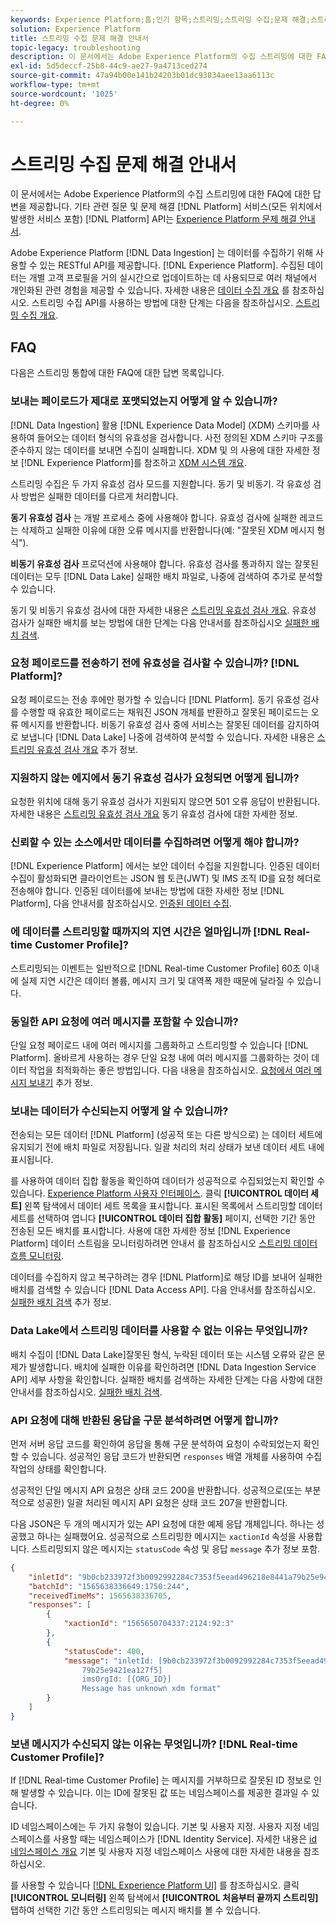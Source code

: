 ```yaml
---
keywords: Experience Platform;홈;인기 항목;스트리밍;스트리밍 수집;문제 해결;스트리밍 수집 문제 해결;스트리밍 수집 faq;faq;
solution: Experience Platform
title: 스트리밍 수집 문제 해결 안내서
topic-legacy: troubleshooting
description: 이 문서에서는 Adobe Experience Platform의 수집 스트리밍에 대한 FAQ에 대한 답변을 제공합니다.
exl-id: 5d5deccf-25b8-44c9-ae27-9a4713ced274
source-git-commit: 47a94b00e141b24203b01dc93834aee13aa6113c
workflow-type: tm+mt
source-wordcount: '1025'
ht-degree: 0%

---
```


# 스트리밍 수집 문제 해결 안내서

이 문서에서는 Adobe Experience Platform의 수집 스트리밍에 대한 FAQ에 대한 답변을 제공합니다. 기타 관련 질문 및 문제 해결 [!DNL Platform] 서비스(모든 위치에서 발생한 서비스 포함) [!DNL Platform] API는 [Experience Platform 문제 해결 안내서](../../landing/troubleshooting.md).

Adobe Experience Platform [!DNL Data Ingestion] 는 데이터를 수집하기 위해 사용할 수 있는 RESTful API를 제공합니다. [!DNL Experience Platform]. 수집된 데이터는 개별 고객 프로필을 거의 실시간으로 업데이트하는 데 사용되므로 여러 채널에서 개인화된 관련 경험을 제공할 수 있습니다. 자세한 내용은 [데이터 수집 개요](../home.md) 를 참조하십시오. 스트리밍 수집 API를 사용하는 방법에 대한 단계는 다음을 참조하십시오. [스트리밍 수집 개요](../streaming-ingestion/overview.md).

## FAQ

다음은 스트리밍 통합에 대한 FAQ에 대한 답변 목록입니다.

### 보내는 페이로드가 제대로 포맷되었는지 어떻게 알 수 있습니까?

[!DNL Data Ingestion] 활용 [!DNL Experience Data Model] (XDM) 스키마를 사용하여 들어오는 데이터 형식의 유효성을 검사합니다. 사전 정의된 XDM 스키마 구조를 준수하지 않는 데이터를 보내면 수집이 실패합니다. XDM 및 의 사용에 대한 자세한 정보 [!DNL Experience Platform]를 참조하고 [XDM 시스템 개요](../../xdm/home.md).

스트리밍 수집은 두 가지 유효성 검사 모드를 지원합니다. 동기 및 비동기. 각 유효성 검사 방법은 실패한 데이터를 다르게 처리합니다.

**동기 유효성 검사** 는 개발 프로세스 중에 사용해야 합니다. 유효성 검사에 실패한 레코드는 삭제하고 실패한 이유에 대한 오류 메시지를 반환합니다(예: &quot;잘못된 XDM 메시지 형식&quot;).

**비동기 유효성 검사** 프로덕션에 사용해야 합니다. 유효성 검사를 통과하지 않는 잘못된 데이터는 모두 [!DNL Data Lake] 실패한 배치 파일로, 나중에 검색하여 추가로 분석할 수 있습니다.

동기 및 비동기 유효성 검사에 대한 자세한 내용은 [스트리밍 유효성 검사 개요](../quality/streaming-validation.md). 유효성 검사가 실패한 배치를 보는 방법에 대한 단계는 다음 안내서를 참조하십시오 [실패한 배치 검색](../quality/retrieve-failed-batches.md).

### 요청 페이로드를 전송하기 전에 유효성을 검사할 수 있습니까? [!DNL Platform]?

요청 페이로드는 전송 후에만 평가할 수 있습니다 [!DNL Platform]. 동기 유효성 검사를 수행할 때 유효한 페이로드는 채워진 JSON 개체를 반환하고 잘못된 페이로드는 오류 메시지를 반환합니다. 비동기 유효성 검사 중에 서비스는 잘못된 데이터를 감지하여 로 보냅니다 [!DNL Data Lake] 나중에 검색하여 분석할 수 있습니다. 자세한 내용은 [스트리밍 유효성 검사 개요](../quality/streaming-validation.md) 추가 정보.

### 지원하지 않는 에지에서 동기 유효성 검사가 요청되면 어떻게 됩니까?

요청한 위치에 대해 동기 유효성 검사가 지원되지 않으면 501 오류 응답이 반환됩니다. 자세한 내용은 [스트리밍 유효성 검사 개요](../quality/streaming-validation.md) 동기 유효성 검사에 대한 자세한 정보.

### 신뢰할 수 있는 소스에서만 데이터를 수집하려면 어떻게 해야 합니까?

[!DNL Experience Platform] 에서는 보안 데이터 수집을 지원합니다. 인증된 데이터 수집이 활성화되면 클라이언트는 JSON 웹 토큰(JWT) 및 IMS 조직 ID를 요청 헤더로 전송해야 합니다. 인증된 데이터를에 보내는 방법에 대한 자세한 정보 [!DNL Platform], 다음 안내서를 참조하십시오. [인증된 데이터 수집](../tutorials/create-authenticated-streaming-connection.md).

### 에 데이터를 스트리밍할 때까지의 지연 시간은 얼마입니까 [!DNL Real-time Customer Profile]?

스트리밍되는 이벤트는 일반적으로 [!DNL Real-time Customer Profile] 60초 이내에 실제 지연 시간은 데이터 볼륨, 메시지 크기 및 대역폭 제한 때문에 달라질 수 있습니다.

### 동일한 API 요청에 여러 메시지를 포함할 수 있습니까?

단일 요청 페이로드 내에 여러 메시지를 그룹화하고 스트리밍할 수 있습니다 [!DNL Platform]. 올바르게 사용하는 경우 단일 요청 내에 여러 메시지를 그룹화하는 것이 데이터 작업을 최적화하는 좋은 방법입니다. 다음 내용을 참조하십시오. [요청에서 여러 메시지 보내기](../tutorials/streaming-multiple-messages.md) 추가 정보.

### 보내는 데이터가 수신되는지 어떻게 알 수 있습니까?

전송되는 모든 데이터 [!DNL Platform] (성공적 또는 다른 방식으로) 는 데이터 세트에 유지되기 전에 배치 파일로 저장됩니다. 일괄 처리의 처리 상태가 보낸 데이터 세트 내에 표시됩니다.

를 사용하여 데이터 집합 활동을 확인하여 데이터가 성공적으로 수집되었는지 확인할 수 있습니다. [Experience Platform 사용자 인터페이스](https://platform.adobe.com). 클릭 **[!UICONTROL 데이터 세트]** 왼쪽 탐색에서 데이터 세트 목록을 표시합니다. 표시된 목록에서 스트리밍할 데이터 세트를 선택하여 엽니다 **[!UICONTROL 데이터 집합 활동]** 페이지, 선택한 기간 동안 전송된 모든 배치를 표시합니다. 사용에 대한 자세한 정보 [!DNL Experience Platform] 데이터 스트림을 모니터링하려면 안내서 를 참조하십시오 [스트리밍 데이터 흐름 모니터링](../quality/monitor-data-ingestion.md).

데이터를 수집하지 않고 복구하려는 경우 [!DNL Platform]로 해당 ID를 보내어 실패한 배치를 검색할 수 있습니다 [!DNL Data Access API]. 다음 안내서를 참조하십시오. [실패한 배치 검색](../quality/retrieve-failed-batches.md) 추가 정보.

### Data Lake에서 스트리밍 데이터를 사용할 수 없는 이유는 무엇입니까?

배치 수집이 [!DNL Data Lake]잘못된 형식, 누락된 데이터 또는 시스템 오류와 같은 문제가 발생합니다. 배치에 실패한 이유를 확인하려면 [!DNL Data Ingestion Service API] 세부 사항을 확인합니다. 실패한 배치를 검색하는 자세한 단계는 다음 사항에 대한 안내서를 참조하십시오. [실패한 배치 검색](../quality/retrieve-failed-batches.md).

### API 요청에 대해 반환된 응답을 구문 분석하려면 어떻게 합니까?

먼저 서버 응답 코드를 확인하여 응답을 통해 구문 분석하여 요청이 수락되었는지 확인할 수 있습니다. 성공적인 응답 코드가 반환되면 `responses` 배열 개체를 사용하여 수집 작업의 상태를 확인합니다.

성공적인 단일 메시지 API 요청은 상태 코드 200을 반환합니다. 성공적으로(또는 부분적으로 성공한) 일괄 처리된 메시지 API 요청은 상태 코드 207을 반환합니다.

다음 JSON은 두 개의 메시지가 있는 API 요청에 대한 예제 응답 개체입니다. 하나는 성공했고 하나는 실패했어요. 성공적으로 스트리밍한 메시지는 `xactionId` 속성을 사용합니다. 스트리밍되지 않은 메시지는 `statusCode` 속성 및 응답 `message` 추가 정보 포함.

```JSON
{
    "inletId": "9b0cb233972f3b0092992284c7353f5eead496218e8441a79b25e9421ea127f5",
    "batchId": "1565638336649:1750:244",
    "receivedTimeMs": 1565638336705,
    "responses": [
        {
            "xactionId": "1565650704337:2124:92:3"
        },
        {
            "statusCode": 400,
            "message": "inletId: [9b0cb233972f3b0092992284c7353f5eead496218e8441a
                79b25e9421ea127f5] 
                imsOrgId: [{ORG_ID}] 
                Message has unknown xdm format"
        }
    ]
}
```

### 보낸 메시지가 수신되지 않는 이유는 무엇입니까? [!DNL Real-time Customer Profile]?

If [!DNL Real-time Customer Profile] 는 메시지를 거부하므로 잘못된 ID 정보로 인해 발생할 수 있습니다. 이는 ID에 잘못된 값 또는 네임스페이스를 제공한 결과일 수 있습니다.

ID 네임스페이스에는 두 가지 유형이 있습니다. 기본 및 사용자 지정. 사용자 지정 네임스페이스를 사용할 때는 네임스페이스가 [!DNL Identity Service]. 자세한 내용은 [id 네임스페이스 개요](../../identity-service/namespaces.md) 기본 및 사용자 지정 네임스페이스 사용에 대한 자세한 내용을 참조하십시오.

를 사용할 수 있습니다 [[!DNL Experience Platform UI]](https://platform.adobe.com) 를 참조하십시오. 클릭 **[!UICONTROL 모니터링]** 왼쪽 탐색에서 **[!UICONTROL 처음부터 끝까지 스트리밍]** 탭하여 선택한 기간 동안 스트리밍되는 메시지 배치를 볼 수 있습니다.
